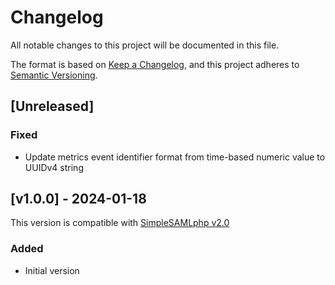 # Changelog

All notable changes to this project will be documented in this file.

The format is based on [Keep a Changelog](https://keepachangelog.com/en/1.0.0/),
and this project adheres to [Semantic Versioning](https://semver.org/spec/v2.0.0.html).

## [Unreleased]

### Fixed

- Update metrics event identifier format from time-based numeric value to UUIDv4 string

## [v1.0.0] - 2024-01-18

This version is compatible with [SimpleSAMLphp v2.0](https://simplesamlphp.org/docs/2.0/simplesamlphp-changelog.html)

### Added

- Initial version
